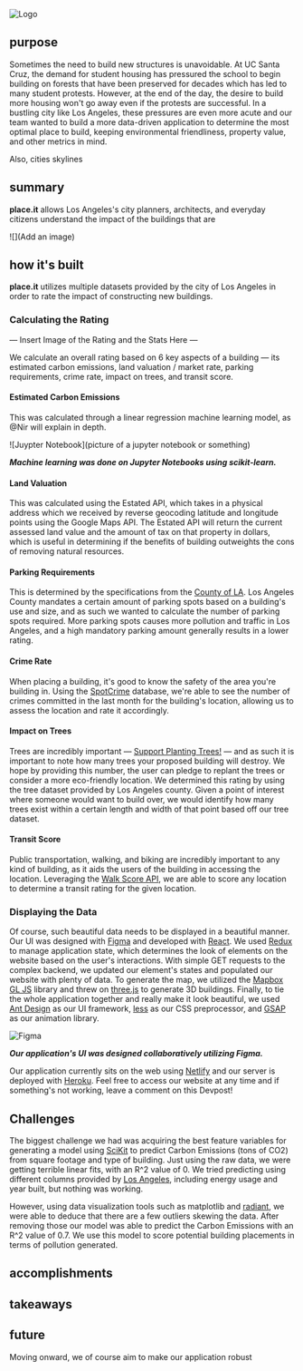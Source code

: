 ![Logo](https://user-images.githubusercontent.com/32719891/77843924-9ccc9200-7156-11ea-8e5e-73d4f9d47da4.png)

## purpose

Sometimes the need to build new structures is unavoidable. At UC Santa Cruz, the demand for student housing has pressured the school to begin building on forests that have been preserved for decades which has led to many student protests. However, at the end of the day, the desire to build more housing won't go away even if the protests are successful. In a bustling city like Los Angeles, these pressures are even more acute and our team wanted to build a more data-driven application to determine the most optimal place to build, keeping environmental friendliness, property value, and other metrics in mind. 

Also, cities skylines

## summary
**place.it** allows Los Angeles's city planners, architects, and everyday citizens understand the impact of the buildings that are 

![](Add an image)

## how it's built


**place.it** utilizes multiple datasets provided by the city of Los Angeles in order to rate the impact of constructing new buildings. 

### Calculating the Rating

— Insert Image of the Rating and the Stats Here —

We calculate an overall rating based on 6 key aspects of a building — its estimated carbon emissions, land valuation / market rate, parking requirements, crime rate, impact on trees, and transit score.

#### Estimated Carbon Emissions

This was calculated through a linear regression machine learning model, as @Nir will explain in depth.

![Juypter Notebook](picture of a jupyter notebook or something)

___Machine learning was done on Jupyter Notebooks using scikit-learn.___


#### Land Valuation

This was calculated using the Estated API, which takes in a physical address which we received by reverse geocoding latitude and longitude points using the Google Maps API. The Estated API will return the current assessed land value and the amount of tax on that property in dollars, which is useful in determining if the benefits of building outweights the cons of removing natural resources.


#### Parking Requirements

This is determined by the specifications from the [County of LA](https://library.municode.com/ca/los_angeles_county/codes/code_of_ordinances?nodeId=TIT22PLZO_DIV6DEST_CH22.112PA). Los Angeles County mandates a certain amount of parking spots based on a building's use and size, and as such we wanted to calculate the number of parking spots required. More parking spots causes more pollution and traffic in Los Angeles, and a high mandatory parking amount generally results in a lower rating.

#### Crime Rate

When placing a building, it's good to know the safety of the area you're building in. Using the [SpotCrime](https://spotcrime.com) database, we're able to see the number of crimes committed in the last month for the building's location, allowing us to assess the location and rate it accordingly.

#### Impact on Trees

Trees are incredibly important — [Support Planting Trees!](https://teamtrees.org) — and as such it is important to note how many trees your proposed building will destroy. We hope by providing this number, the user can pledge to replant the trees or consider a more eco-friendly location. We determined this rating by using the tree dataset provided by Los Angeles county. Given a point of interest where someone would want to build over, we would identify how many trees exist within a certain length and width of that point based off our tree dataset. 

#### Transit Score

Public transportation, walking, and biking are incredibly important to any kind of building, as it aids the users of the building in accessing the location. Leveraging the [Walk Score API](https://walkscore.com), we are able to score any location to determine a transit rating for the given location.


### Displaying the Data

Of course, such beautiful data needs to be displayed in a beautiful manner. Our UI was designed with [Figma](https://www.figma.com/file/u1RcjhQK1W572SM5c3fONY/La-Hacks-2020?node-id=0%3A1) and developed with [React](https://reactjs.org/). We used [Redux](https://redux.js.org/) to manage application state, which determines the look of elements on the website based on the user's interactions. With simple GET requests to the complex backend, we updated our element's states and populated our website with plenty of data. To generate the map, we utilized the [Mapbox GL JS](https://www.mapbox.com/) library and threw on [three.js](https://threejs.org/) to generate 3D buildings. Finally, to tie the whole application together and really make it look beautiful, we used [Ant Design](https://ant.design/) as our UI framework, [less](http://lesscss.org/) as our CSS preprocessor, and [GSAP](https://greensock.com/gsap/) as our animation library.

![Figma](https://user-images.githubusercontent.com/32719891/77843714-d00e2180-7154-11ea-9189-166408094a48.png)

___Our application's UI was designed collaboratively utilizing Figma.___

Our application currently sits on the web using [Netlify](https://www.netlify.com/) and our server is deployed with [Heroku](https://www.heroku.com/). Feel free to access our website at any time and if something's not working, leave a comment on this Devpost!

## Challenges
The biggest challenge we had was acquiring the best feature variables for generating a model using [SciKit](https://scikit-learn.org/stable/) to predict Carbon Emissions (tons of CO2) from square footage and type of building. Just using the raw data, we were getting terrible linear fits, with an R^2 value of 0. We tried predicting using different columns provided by [Los Angeles](https://data.lacity.org/A-Livable-and-Sustainable-City/Existing-Buildings-Energy-Water-Efficiency-EBEWE-P/9yda-i4ya), including energy usage and year built, but nothing was working.

However, using data visualization tools such as matplotlib and [radiant](https://radiant-rstats.github.io/docs/), we were able to deduce that there are a few outliers skewing the data. After removing those our model was able to predict the Carbon Emissions with an R^2 value of 0.7. We use this model to score potential building placements in terms of pollution generated.
## accomplishments

## takeaways

## future

Moving onward, we of course aim to make our application robust
